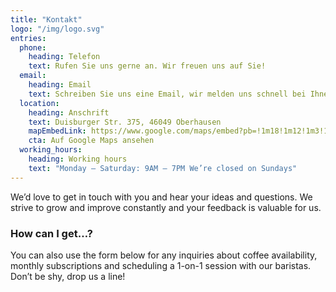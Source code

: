 ```yaml
---
title: "Kontakt"
logo: "/img/logo.svg"
entries:
  phone:
    heading: Telefon
    text: Rufen Sie uns gerne an. Wir freuen uns auf Sie!
  email:
    heading: Email
    text: Schreiben Sie uns eine Email, wir melden uns schnell bei Ihnen.
  location:
    heading: Anschrift
    text: Duisburger Str. 375, 46049 Oberhausen
    mapEmbedLink: https://www.google.com/maps/embed?pb=!1m18!1m12!1m3!1d2485.070110270093!2d6.830138715768775!3d51.47522737962986!2m3!1f0!2f0!3f0!3m2!1i1024!2i768!4f13.1!3m3!1m2!1s0x47b8c019f17d1e6b%3A0xf61d0bd3418aaf4!2sDuisburger%20Str.%20375%2C%2046049%20Oberhausen!5e0!3m2!1sde!2sde!4v1606562996162!5m2!1sde!2sde
    cta: Auf Google Maps ansehen
  working_hours:
    heading: Working hours
    text: "Monday – Saturday: 9AM – 7PM We’re closed on Sundays"
---
```


We’d love to get in touch with you and hear your ideas and
questions. We strive to grow and improve constantly and your feedback
is valuable for us.

<h3 class="f4 b lh-title mb2">How can I get…?</h3>

You can also use the form below for any inquiries about coffee
availability, monthly subscriptions and scheduling a 1-on-1 session
with our baristas. Don’t be shy, drop us a line!
